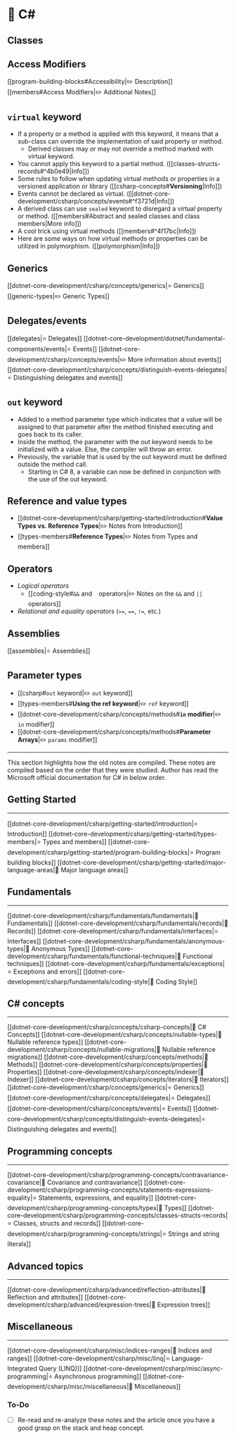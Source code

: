 # 🚪 C# 

## Classes

## Access Modifiers

[[program-building-blocks#Accessibility|✏️ Description]]
[[members#Access Modifiers|✏️ Additional Notes]]

## `virtual` keyword

- If a property or a method is applied with this keyword, it means that a sub-class can override the implementation of said property or method.
	- Derived classes may or may not override a method marked with virtual keyword.
- You cannot apply this keyword to a partial method. ([[classes-structs-records#^4b0e49|Info]])
- Some rules to follow when updating virtual methods or properties in a versioned application or library ([[csharp-concepts#**Versioning**|Info]])
- Events cannot be declared as virtual. ([[dotnet-core-development/csharp/concepts/events#^f3721d|Info]])
- A derived class can use `sealed` keyword to disregard a virtual property or method. ([[members#Abstract and sealed classes and class members|More info]])
- A cool trick using virtual methods ([[members#^4f17bc|Info]])
- Here are some ways on how virtual methods or properties can be utilized in polymorphism. ([[polymorphism|Info]])

## Generics

[[dotnet-core-development/csharp/concepts/generics|⭐ Generics]]
[[generic-types|✏️ Generic Types]]

## Delegates/events

[[delegates|⭐ Delegates]]
[[dotnet-core-development/dotnet/fundamental-components/events|⭐ Events]]
	[[dotnet-core-development/csharp/concepts/events|✏️ More information about events]]
[[dotnet-core-development/csharp/concepts/distinguish-events-delegates|⭐ Distinguishing delegates and events]]

## `out` keyword

- Added to a method parameter type which indicates that a value will be assigned to that parameter after the method finished executing and goes back to its caller.
- Inside the method, the parameter with the out keyword needs to be initialized with a value. Else, the compiler will throw an error.
- Previously, the variable that is used by the out keyword must be defined outside the method call.
	- Starting in C# 8, a variable can now be defined in conjunction with the use of the out keyword.

## Reference and value types

- [[dotnet-core-development/csharp/getting-started/introduction#**Value Types vs. Reference Types**|✏️ Notes from Introduction]]
- [[types-members#**Reference Types**|✏️ Notes from Types and members]]

## Operators

- *Logical operators*
	- [[coding-style#`&&` and ` ` operators|✏️ Notes on the `&&` and `||` operators]]
- *Relational and equality operators* (`>=`, `==`, `!=`, etc.)

## Assemblies

[[assemblies|⭐ Assemblies]]

## Parameter types

- [[csharp#`out` keyword|✏️ `out` keyword]]
- [[types-members#**Using the ref keyword**|✏️ `ref` keyword]]
- [[dotnet-core-development/csharp/concepts/methods#**`in` modifier**|✏️ `in` modifier]]
- [[dotnet-core-development/csharp/concepts/methods#**Parameter Arrays**|✏️ `params` modifier]]


---


This section highlights how the old notes are compiled. These notes are compiled based on the order that they were studied. Author has read the Microsoft official documentation for C# in below order.

## Getting Started
---

[[dotnet-core-development/csharp/getting-started/introduction|⭐ Introduction]]
[[dotnet-core-development/csharp/getting-started/types-members|⭐ Types and members]]
[[dotnet-core-development/csharp/getting-started/program-building-blocks|⭐ Program building blocks]]
[[dotnet-core-development/csharp/getting-started/major-language-areas|🏓 Major language areas]]

## Fundamentals
---

[[dotnet-core-development/csharp/fundamentals/fundamentals|🏓 Fundamentals]]
[[dotnet-core-development/csharp/fundamentals/records|🏓 Records]]
[[dotnet-core-development/csharp/fundamentals/interfaces|⭐ Interfaces]]
[[dotnet-core-development/csharp/fundamentals/anonymous-types|🏓 Anonymous Types]]
[[dotnet-core-development/csharp/fundamentals/functional-techniques|🏓 Functional techniques]]
[[dotnet-core-development/csharp/fundamentals/exceptions|⭐ Exceptions and errors]]
[[dotnet-core-development/csharp/fundamentals/coding-style|🏓 Coding Style]]

## C# concepts
---

[[dotnet-core-development/csharp/concepts/csharp-concepts|🏓 C# Concepts]]
[[dotnet-core-development/csharp/concepts/nullable-types|🏓 Nullable reference types]]
[[dotnet-core-development/csharp/concepts/nullable-migrations|🏓 Nullable reference migrations]]
[[dotnet-core-development/csharp/concepts/methods|🏓 Methods]]
[[dotnet-core-development/csharp/concepts/properties|🏓 Properties]]
[[dotnet-core-development/csharp/concepts/indexer|🏓 Indexer]]
[[dotnet-core-development/csharp/concepts/iterators|🏓 Iterators]]
[[dotnet-core-development/csharp/concepts/generics|⭐ Generics]]
[[dotnet-core-development/csharp/concepts/delegates|⭐ Delegates]]
[[dotnet-core-development/csharp/concepts/events|⭐ Events]]
[[dotnet-core-development/csharp/concepts/distinguish-events-delegates|⭐ Distinguishing delegates and events]]

## Programming concepts
---

[[dotnet-core-development/csharp/programming-concepts/contravariance-covariance|🏓 Covariance and contravariance]]
[[dotnet-core-development/csharp/programming-concepts/statements-expressions-equality|⭐ Statements, expressions, and equality]]
[[dotnet-core-development/csharp/programming-concepts/types|🏓 Types]]
[[dotnet-core-development/csharp/programming-concepts/classes-structs-records|⭐ Classes, structs and records]]
[[dotnet-core-development/csharp/programming-concepts/strings|⭐ Strings and string literals]]

## Advanced topics
---

[[dotnet-core-development/csharp/advanced/reflection-attributes|🏓 Reflection and attributes]]
[[dotnet-core-development/csharp/advanced/expression-trees|🏓 Expression trees]]

## Miscellaneous
---

[[dotnet-core-development/csharp/misc/indices-ranges|🏓 Indices and ranges]]
[[dotnet-core-development/csharp/misc/linq|⭐ Language-Integrated Query (LINQ)]]
[[dotnet-core-development/csharp/misc/async-programming|⭐ Asynchronous programming]]
[[dotnet-core-development/csharp/misc/miscellaneous|🏓 Miscellaneous]]


### To-Do

- [ ] Re-read and re-analyze these notes and the article once you have a good grasp on the stack and heap concept.